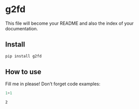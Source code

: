 g2fd
================

<!-- WARNING: THIS FILE WAS AUTOGENERATED! DO NOT EDIT! -->

This file will become your README and also the index of your
documentation.

## Install

``` sh
pip install g2fd
```

## How to use

Fill me in please! Don’t forget code examples:

``` python
1+1
```

    2
